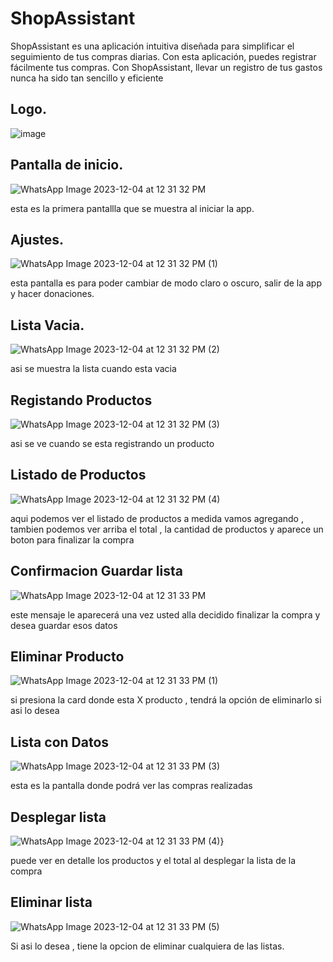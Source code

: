 # ShopAssistant
  ShopAssistant es una aplicación intuitiva diseñada para simplificar el seguimiento de tus compras diarias. Con esta aplicación, puedes registrar fácilmente tus compras. Con ShopAssistant, llevar un registro de tus gastos nunca ha sido tan sencillo y eficiente
  
  ## Logo.
  ![image](https://github.com/guibe22/ShopAssistant/assets/123315885/fcf3d9f9-0a6f-45ea-a1ab-8e68443bca9e)

  ## Pantalla de inicio.
  ![WhatsApp Image 2023-12-04 at 12 31 32 PM](https://github.com/guibe22/ShopAssistant/assets/123315885/3f42d15e-98df-4105-8743-32d55162005d)
  
   esta es la primera pantallla que se muestra al iniciar la app.
   ## Ajustes.
   ![WhatsApp Image 2023-12-04 at 12 31 32 PM (1)](https://github.com/guibe22/ShopAssistant/assets/123315885/28b1db32-c0d7-4763-b583-7043dd0fafa4)
   
   esta pantalla es para poder cambiar de modo claro o oscuro, salir de la app y hacer donaciones.

   ## Lista Vacia.
   ![WhatsApp Image 2023-12-04 at 12 31 32 PM (2)](https://github.com/guibe22/ShopAssistant/assets/123315885/6f980b43-be73-413e-b345-f79e412fe236)

   asi se muestra la lista cuando esta vacia

   ## Registando Productos
  ![WhatsApp Image 2023-12-04 at 12 31 32 PM (3)](https://github.com/guibe22/ShopAssistant/assets/123315885/f6291eab-2019-4629-b3f7-23fde60bc56d)

  asi se ve cuando se esta registrando un producto

  ## Listado de Productos
  ![WhatsApp Image 2023-12-04 at 12 31 32 PM (4)](https://github.com/guibe22/ShopAssistant/assets/123315885/80643dba-cb1f-4907-bb53-8dbc13bd31c3)

  aqui podemos ver el listado de productos a medida vamos agregando , tambien podemos ver arriba el total , la cantidad de productos y aparece un boton para finalizar la compra

  ## Confirmacion Guardar lista
  ![WhatsApp Image 2023-12-04 at 12 31 33 PM](https://github.com/guibe22/ShopAssistant/assets/123315885/75caa0d9-bbdd-4846-9761-56b76bb789e4)

  este mensaje le aparecerá una vez usted alla decidido finalizar la compra y desea guardar esos datos

  ## Eliminar Producto
  ![WhatsApp Image 2023-12-04 at 12 31 33 PM (1)](https://github.com/guibe22/ShopAssistant/assets/123315885/b433f2b5-4037-41eb-9930-4f83f7127bd4)

  si presiona la card donde esta X producto , tendrá la opción de eliminarlo si asi lo desea

  ## Lista con Datos
  ![WhatsApp Image 2023-12-04 at 12 31 33 PM (3)](https://github.com/guibe22/ShopAssistant/assets/123315885/e1eea892-852c-4cbb-a10e-029172d13251)

  esta es la pantalla donde podrá ver las compras realizadas

  ## Desplegar lista
  ![WhatsApp Image 2023-12-04 at 12 31 33 PM (4)](https://github.com/guibe22/ShopAssistant/assets/123315885/0ebb5d61-62b6-45d0-974e-16ce17600e89)}

  puede ver en detalle los productos y el total al desplegar la lista de la compra

  ## Eliminar lista
  ![WhatsApp Image 2023-12-04 at 12 31 33 PM (5)](https://github.com/guibe22/ShopAssistant/assets/123315885/3b69ef92-0a39-4a85-bcf4-6583edb6b65f)

  Si asi lo desea , tiene la opcion de eliminar cualquiera de las listas.




  


   

  
